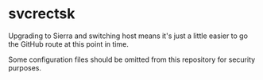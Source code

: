 # svcrectsk

Upgrading to Sierra and switching host means it's just a little easier to go the GitHub route at this point in time.

Some configuration files should be omitted from this repository for security purposes.

